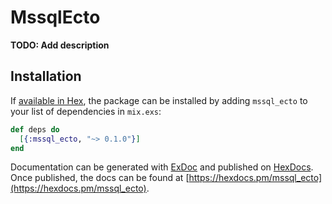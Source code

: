 # MssqlEcto

**TODO: Add description**

## Installation

If [available in Hex](https://hex.pm/docs/publish), the package can be installed
by adding `mssql_ecto` to your list of dependencies in `mix.exs`:

```elixir
def deps do
  [{:mssql_ecto, "~> 0.1.0"}]
end
```

Documentation can be generated with [ExDoc](https://github.com/elixir-lang/ex_doc)
and published on [HexDocs](https://hexdocs.pm). Once published, the docs can
be found at [https://hexdocs.pm/mssql_ecto](https://hexdocs.pm/mssql_ecto).

